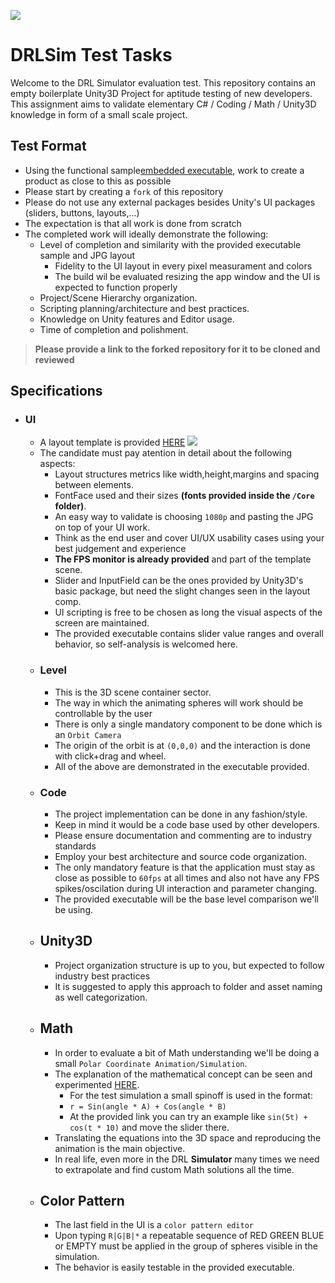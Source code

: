 ![](https://www.xboxone-hq.com/images/git/news/drl_sim_logo-600x338.jpg)
# DRLSim Test Tasks
  
Welcome to the DRL Simulator evaluation test.
This repository contains an empty boilerplate Unity3D Project for aptitude testing of new developers.
This assignment aims to validate elementary C# / Coding / Math / Unity3D knowledge in form of a small scale project.

## Test Format
 * Using the functional sample[embedded executable](https://github.com/thedroneracingleague/drlsim-test-tasks/raw/main/resources/build/drlsim-test-task-1-0-0.zip), work to create a product as close to this as possible
 * Please start by creating a `fork` of this repository
 * Please do not use any external packages besides Unity's UI packages (sliders, buttons, layouts,...)
 * The expectation is that all work is done from scratch
 * The completed work will ideally demonstrate the following:
   * Level of completion and similarity with the provided executable sample and JPG layout
     * Fidelity to the UI layout in every pixel measurament and colors
     * The build wil be evaluated resizing the app window and the UI is expected to function properly
   * Project/Scene Hierarchy organization.
   * Scripting planning/architecture and best practices.
   * Knowledge on Unity features and Editor usage.
   * Time of completion and polishment.

> **Please provide a link to the forked repository for it to be cloned and reviewed**

## Specifications

* ### UI
  * A layout template is provided [HERE](https://github.com/thedroneracingleague/drlsim-test-tasks/tree/main/resources/ui)
  ![](https://github.com/thedroneracingleague/drlsim-test-tasks/raw/main/resources/ui/screen-dashboard.jpg)
  * The candidate must pay atention in detail about the following aspects:
    * Layout structures metrics like width,height,margins and spacing between elements.
    * FontFace used and their sizes **(fonts provided inside the `/Core` folder)**.
    * An easy way to validate is choosing `1080p` and pasting the JPG on top of your UI work.
    * Think as the end user and cover UI/UX usability cases using your best judgement and experience
    * **The FPS monitor is already provided** and part of the template scene.
    * Slider and InputField can be the ones provided by Unity3D's basic package, but need the slight changes seen in the layout comp.
    * UI scripting is free to be chosen as long the visual aspects of the screen are maintained.
    * The provided executable contains slider value ranges and overall behavior, so self-analysis is welcomed here.
  * ### Level
    * This is the 3D scene container sector.
    * The way in which the animating spheres will work should be controllable by the user
    * There is only a single mandatory component to be done which is an `Orbit Camera`
    * The origin of the orbit is at `(0,0,0)` and the interaction is done with click+drag and wheel.
    * All of the above are demonstrated in the executable provided.
  * ### Code
    * The project implementation can be done in any fashion/style.
    * Keep in mind it would be a code base used by other developers.
    * Please ensure documentation and commenting are to industry standards
    * Employ your best architecture and source code organization.
    * The only mandatory feature is that the application must stay as close as possible to `60fps` at all times and also not have any FPS spikes/oscilation during UI interaction and parameter changing.
    * The provided executable will be the base level comparison we'll be using.
  * ## Unity3D
    * Project organization structure is up to you, but expected to follow industry best practices
    * It is suggested to apply this approach to folder and asset naming as well categorization.
  * ## Math
    * In order to evaluate a bit of Math understanding we'll be doing a small `Polar Coordinate Animation/Simulation`.
    * The explanation of the mathematical concept can be seen and experimented [HERE](https://www.geogebra.org/m/upbPEhNK).
      * For the test simulation a small spinoff is used in the format:
      * `r = Sin(angle * A) + Cos(angle * B)`
      * At the provided link you can try an example like `sin(5t) + cos(t * 10)` and move the slider there.
    * Translating the equations into the 3D space and reproducing the animation is the main objective.
    * In real life, even more in the DRL **Simulator** many times we need to extrapolate and find custom Math solutions all the time.
  * ## Color Pattern
    * The last field in the UI is a `color pattern editor`
    * Upon typing `R|G|B|*` a repeatable sequence of RED GREEN BLUE or EMPTY must be applied in the group of spheres visible in the simulation.
    * The behavior is easily testable in the provided executable.

